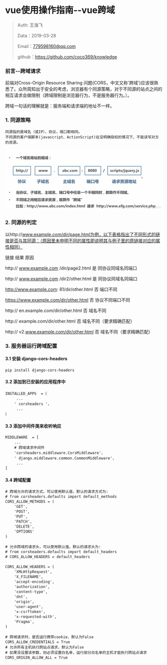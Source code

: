 
# vue使用操作指南--vue跨域

>Auth: 王海飞
>
>Data：2019-03-28
>
>Email：779598160@qq.com
>
>github：https://github.com/coco369/knowledge


### 前言--跨域请求

前端对Cross-Origin Resource Sharing 问题(CORS，中文又称'跨域')应该很熟悉了。众所周知出于安全的考虑，浏览器有个同源策略，对于不同源的站点之间的相互请求会做限制（跨域限制是浏览器行为，不是服务器行为。）。

跨域一句话的理解就是：服务端和请求端的地址不一样。

### 1. 同源策略

	同源指的是域名（或IP），协议，端口都相同。
	不同源的客户端脚本(javascript、ActionScript)在没明确授权的情况下，不能读写对方的资源。

![图](../images/django_cors.png)

### 2. 同源的判定
以http://www.example.com/dir/page.html为例，以下表格指出了不同形式的链接是否与其同源：（原因里未申明不同的属性即说明其与例子里的原链接对应的属性相同）

链接  结果 原因

http:// www.example.com /dir/page2.html	是	同协议同域名同端口

http:// www.example.com /dir2/other.html	是	同协议同域名同端口

http://www.example.com: 81/dir/other.html	否	端口不同

https://www.example.com/dir/other.html	否	协议不同端口不同

http:// en.example.com/dir/other.html	否	域名不同

http:// example.com/dir/other.html	否	域名不同（要求精确匹配）

http:// v2.www.example.com/dir/other.html	否	域名不同（要求精确匹配）


### 3. 服务器运行跨域配置

#### 3.1 安装 django-cors-headers	

	pip install django-cors-headers	

#### 3.2 添加到已安装的应用程序中

	INSTALLED_APPS  =（
	     ... 
	    ' corsheaders '，
	     ... 
	）

#### 3.3 添加中间件类来收听响应

	MIDDLEWARE  = [
	    ... 
		# 跨域请求中间件
	    'corsheaders.middleware.CorsMiddleware'，
	    ' django.middleware.common.CommonMiddleware'，
	     ... 
	]

#### 3.4 跨域配置

	# 跨域允许的请求方式，可以使用默认值，默认的请求方式为:
	# from corsheaders.defaults import default_methods
	CORS_ALLOW_METHODS = (
	    'GET',
	    'POST',
	    'PUT',
	    'PATCH',
	    'DELETE',
	    'OPTIONS'
	)
	
	# 允许跨域的请求头，可以使用默认值，默认的请求头为:
	# from corsheaders.defaults import default_headers
	# CORS_ALLOW_HEADERS = default_headers

	CORS_ALLOW_HEADERS = (
	    'XMLHttpRequest',
	    'X_FILENAME',
	    'accept-encoding',
	    'authorization',
	    'content-type',
	    'dnt',
	    'origin',
	    'user-agent',
	    'x-csrftoken',
	    'x-requested-with',
	    'Pragma',
	)
	
	# 跨域请求时，是否运行携带cookie，默认为False
	CORS_ALLOW_CREDENTIALS = True
	# 允许所有主机执行跨站点请求，默认为False
	# 如果没设置该参数，则必须设置白名单，运行部分白名单的主机才能执行跨站点请求
	CORS_ORIGIN_ALLOW_ALL = True